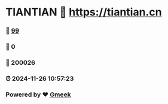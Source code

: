 # TIANTIAN :link: https://tiantian.cn 
### :page_facing_up: [99](https://tiantian.cn/tag.html) 
### :speech_balloon: 0 
### :hibiscus: 200026 
### :alarm_clock: 2024-11-26 10:57:23 
### Powered by :heart: [Gmeek](https://github.com/Meekdai/Gmeek)
